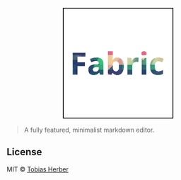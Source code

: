 <p align="center">
<img width="250px" src="https://raw.githubusercontent.com/herber/fabric/master/logo.png" />
</p>

> A fully featured, minimalist markdown editor.

## License

MIT © [Tobias Herber](http://tobihrbr.com)
